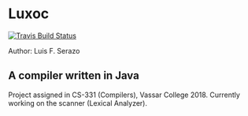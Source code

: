# Luxoc
[![Travis Build Status](https://travis-ci.com/luserazo/luxoc.svg?token=4FfKNDVBAaTJUaR5JP99&branch=master)](https://github.com/luserazo/luxoc)


Author: Luis F. Serazo

## A compiler written in Java

Project assigned in CS-331 (Compilers), Vassar College 2018. Currently working on the scanner (Lexical Analyzer).